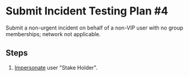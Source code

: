 # Submit Incident Testing Plan #4

Submit a non-urgent incident on behalf of a non-VIP user with no group memberships; network not applicable.

## Steps

1. [Impersonate](../Impersonation.md) user "Stake Holder".
